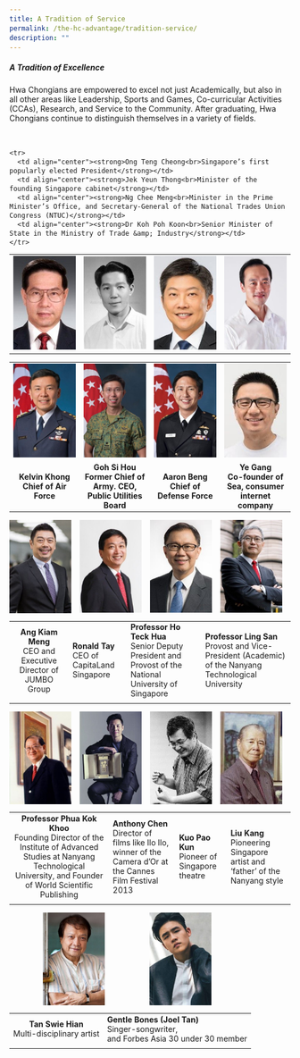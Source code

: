 ```yaml
---
title: A Tradition of Service
permalink: /the-hc-advantage/tradition-service/
description: ""
---
```

##### A Tradition of Excellence

Hwa Chongians are empowered to excel not just Academically, but also in all other areas like Leadership, Sports and Games, Co-curricular Activities (CCAs), Research, and Service to the Community. After graduating, Hwa Chongians continue to distinguish themselves in a variety of fields.

<br clear="right"><table style="table-layout: fixed; width: 100%;">
  <tbody>
    <tr>
      <td style="width: 22%; margin-right: 15px;">
        <img style="width: 100%;" src="/images/tradition1.jpg">
      </td>
      <td style="width: 22%; margin-right: 15px;">
        <img style="width: 100%;" src="/images/tradition2.jpg">
      </td>
      <td style="width: 22%; margin-right: 15px;">
        <img style="width: 100%;" src="/images/tradition3.jpg">
      </td>
      <td style="width: 22%; margin-right: 0;">
        <img style="width: 100%;" src="/images/tradition4.jpg">
      </td>
    </tr>

    <tr>
      <td align="center"><strong>Ong Teng Cheong<br>Singapore’s first popularly elected President</strong></td>
      <td align="center"><strong>Jek Yeun Thong<br>Minister of the founding Singapore cabinet</strong></td>
      <td align="center"><strong>Ng Chee Meng<br>Minister in the Prime Minister’s Office, and Secretary-General of the National Trades Union Congress (NTUC)</strong></td>
      <td align="center"><strong>Dr Koh Poh Koon<br>Senior Minister of State in the Ministry of Trade &amp; Industry</strong></td>
    </tr>
  </tbody>
</table>



<table style="table-layout: fixed; width: 100%;">
  <tbody>
    <tr>
      <td style="width: 22%; margin-right: 15px;">
        <img style="width: 100%;" src="/images/tradition5.jpg">
      </td>
      <td style="width: 22%; margin-right: 15px;">
        <img style="width: 100%;" src="/images/tradition6.jpg">
      </td>
      <td style="width: 22%; margin-right: 15px;">
        <img style="width: 100%;" src="/images/tradition7.jpg">
      </td>
      <td style="width: 22%; margin-right: 0;">
        <img style="width: 100%;" src="/images/tradition8.jpg">
      </td>
    </tr>
    <tr>
      <td align="center"><strong>Kelvin Khong<br>Chief of Air Force</strong></td>
      <td align="center"><strong>Goh Si Hou<br>Former Chief of Army. CEO, Public Utilities Board</strong></td>
      <td align="center"><strong>Aaron Beng<br>Chief of Defense Force</strong></td>
      <td align="center"><strong>Ye Gang<br>Co-founder of Sea, consumer internet company</strong></td>
    </tr>
  </tbody>
</table>


<img align="left" style="width:22%;margin-right:15px;" src="/images/tradition9.jpg">
<img align="left" style="width:22%;margin-right:15px;" src="/images/tradition10.jpg">
<img align="left" style="width:22%;margin-right:15px;" src="/images/tradition11.jpg">
<img align="left" style="width:22%;margin-right:15px;" src="/images/tradition12.jpg">
<br clear="left">

|   |   |   |   |
|:-:|---|---|---|
| **Ang Kiam Meng**  <br>CEO and Executive Director of JUMBO Group  | **Ronald Tay**  <br>CEO of CapitaLand Singapore  | **Professor Ho Teck Hua**  <br>Senior Deputy President and Provost of the National University of Singapore  | **Professor Ling San**  <br>Provost and Vice-President (Academic) of the Nanyang Technological University  |
|   |   |   |   |

<img align="left" style="width:22%;margin-right:15px;" src="/images/tradition13.jpg">
<img align="left" style="width:22%;margin-right:15px;" src="/images/tradition14.jpg">
<img align="left" style="width:22%;margin-right:15px;" src="/images/tradition15.jpg">
<img align="left" style="width:22%;margin-right:15px;" src="/images/tradition16.jpg">
<br clear="left">

|   |   |   |   |
|:-:|---|---|---|
| **Professor Phua Kok Khoo**  <br>Founding Director of the Institute of Advanced Studies at Nanyang Technological University, and Founder of World Scientific Publishing  | **Anthony Chen**  <br>Director of films like Ilo Ilo, winner of the Camera d’Or at the Cannes Film Festival 2013  | **Kuo Pao Kun**  <br>Pioneer of Singapore theatre  | **Liu Kang**  <br>Pioneering Singapore artist and ‘father’ of the Nanyang style  |
|   |   |   |   |

<img align="left" style="width:22%;margin-left:60px;" src="/images/tradition17.jpg">
<img align="left" style="width:22%;margin-left:80px;" src="/images/tradition18.jpg">
<br clear="left">

|   |   |
|:-:|---|
|  **Tan Swie Hian**  <br>Multi-disciplinary artist | **Gentle Bones (Joel Tan)**  <br>Singer-songwriter, <br>and Forbes Asia 30 under 30 member  |
|   |   |